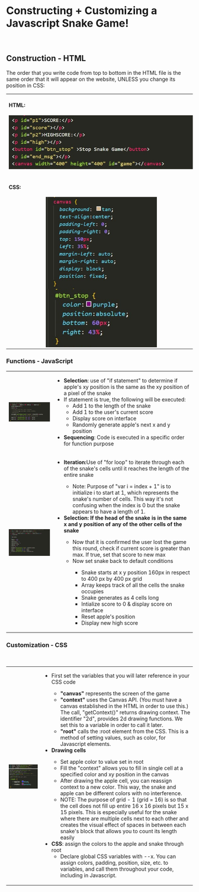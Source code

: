 <html>
    <head>
    <link rel="stylesheet" href="snake.css">
    </head>
    <body>
    <div>
        <br>
        <h1>Constructing + Customizing a Javascript Snake Game!</h1>
        <br>
        <h2>Construction - HTML</h2>
        <p>The order that you write code from top to bottom in the HTML file is the same order that it will appear on the website, UNLESS you change its position in CSS:
        <br>
        <table>
            <tr>
                <td>
                    <h4>HTML:</h4>
                    <div style="margin: 0 auto; width: 500px">
                    <img src="images/snakelesson1.jpg" style=" width: 500px;" align="top|center">
                    </div>
                    <br>
                    <h4>CSS:</h4>
                    <div style="margin: 0px auto; width: 300px">
                    <img src="images/snakelesson3.jpg" style=" width: 300px; text-align: center;" align="center">
                    </div>
                    <div style="margin: 0px auto; width: 300px">
                    <img src="images/snakelesson7.jpg" style=" width: 300px; text-align: center;" align="center">
                    </div>
                </td>
                <td>
                    <p style="text-align: center; font-weight:bolder; font-size: 50px; padding: 10px;"> &#8680;</p>
                </td>
                <td>
                    <img src="images/snakelesson2.jpg" style=" width: 750px; padding-right: 75px; padding-top: 0px;" align="right">
                </td>
            </tr>
        </table>
        </p>
        <h3>Functions - JavaScript</h3>
        <p>
        <table>
            <tr>
                <td>
                    <div>
                    <img src="images/snakelesson5.jpg" style=" width: 600px; text-align: center;" align="center">
                    </div>
                </td>
                <td>
                    <ul>
                    <li><b>Selection</b>: use of "if statement" to determine if apple's xy position is the same as the xy position of a pixel of the snake</li>
                    <li>If statement is true, the following will be executed:
                        <ul>
                            <li>Add 1 to the length of the snake</li>
                            <li>Add 1 to the user's current score</li>
                            <li>Display score on interface</li> 
                            <li>Randomly generate apple's next x and y position</li> 
                        </ul> 
                    </li>
                    <li><b>Sequencing</b>: Code is executed in a specific order for function purpose</li>
                    </ul>
                </td>
            </tr>
            <tr>
                <td>
                <div>
                <img src="images/snakelesson6.jpg" style=" width: 600px; text-align: center;" align="center">
                </div>
                </td>
                <td>
                    <ul>
                        <li><b>Iteration:</b>Use of "for loop" to iterate through each of the snake's cells until it reaches the length of the entire snake</li>
                            <ul>
                                <li>Note: Purpose of "var i = index + 1" is to initialize i to start at 1, which represents the snake's number of cells. This way it's not confusing when the index is 0 but the snake appears to have a length of 1.</li>
                            </ul>
                        <li><b>Selection: If the head of the snake is in the same x and y position of any of the other cells of the snake</b></li>
                            <ul>
                                <li>Now that it is confirmed the user lost the game this round, check if current score is greater than max. If true, set that score to new max</li>
                                <li>Now set snake back to default conditions</li>
                                    <ul>
                                        <li>Snake starts at x y position 160px in respect to 400 px by 400 px grid</li>
                                        <li>Array keeps track of all the cells the snake occupies</li>
                                        <li>Snake generates as 4 cells long</li>
                                        <li>Intialize score to 0 & display score on interface</li>
                                        <li>Reset apple's position</li>
                                        <li>Display new high score</li>
                                    </ul>
                            </ul>
                    </ul>
                </td>
            </tr>
        </table>
        </p>
        <!-- Add Button -->
        <h3>Customization - CSS</h3>
        <p>
        <br>
        <table>
            <tr>
                <td>
                    <div>
                    <img src="images/snakelesson11.jpg" style=" width: 600px; text-align: center;" align="center">
                    </div>
                    <div>
                    <img src="images/snakelesson9.jpg" style=" width: 600px; text-align: center;" align="center">
                    </div>
                    <div>
                    <img src="images/snakelesson8.jpg" style=" width: 400px; text-align: center;" align="center">
                    </div>
                </td>
                <td>
                    <ul>
                        <li>First set the variables that you will later reference in your CSS code</li>
                            <ul>
                                <li><b>"canvas"</b> represents the screen of the game </li>
                                <li><b>"context"</b> uses the Canvas API. (You must have a canvas established in the HTML in order to use this.) The call, "getContext()" returns drawing context. The identifier "2d", provides 2d drawing functions. We set this to a variable in order to call it later.</li>
                                <li><b>"root"</b> calls the :root element from the CSS. This is a method of setting values, such as color, for Javascript elements.</li>
                            </ul>
                        <li><b>Drawing cells</b></li>
                            <ul>
                                <li>Set apple color to value set in root</li>
                                <li>Fill the "context" allows you to fill in single cell at a specified color and xy position in the canvas </li>
                                <li>After drawing the apple cell, you can reassign context to a new color. This way, the snake and apple can be different colors with no interference.</li>
                                <li>NOTE: The purpose of grid - 1 (grid = 16) is so that the cell does not fill up entire 16 x 16 pixels but 15 x 15 pixels. This is especially useful for the snake where there are multiple cells next to each other and  creates the visual effect of spaces in between each snake's block that allows you to count its length easily</li>
                            </ul>
                        <li><b>CSS</b>: assign the colors to the apple and snake through root
                            <ul>
                            <li>Declare global CSS variables with --x. You can assign colors, padding, position, size, etc. to variables, and call them throughout your code, including in Javascript.</li>
                            </ul>
                        </li>
                    </ul>
                </td>
            </tr>
        </table>
        </p>
    </div>
</html>